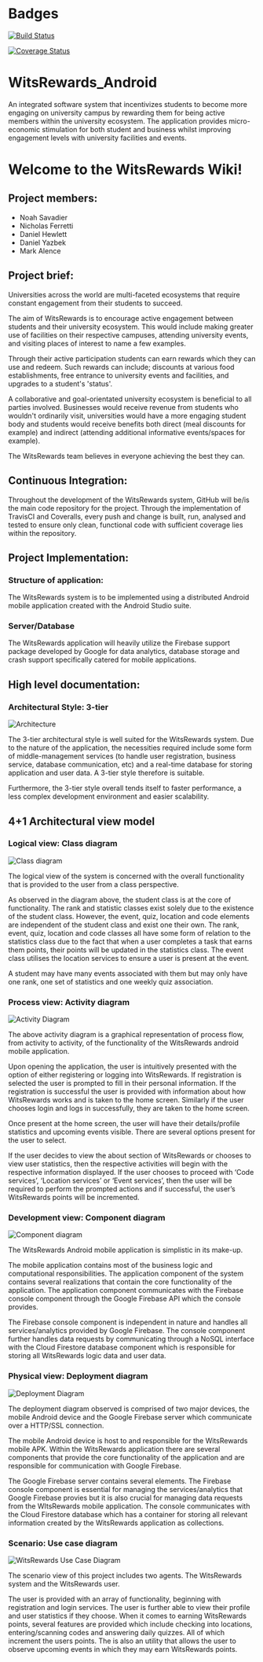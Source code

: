 # Badges

[![Build Status](https://travis-ci.org/nicferretti/WitsRewards_Android.svg?branch=develop)](https://travis-ci.org/nicferretti/WitsRewards_Android)

[![Coverage Status](https://coveralls.io/repos/github/nicferretti/WitsRewards_Android/badge.svg?branch=develop)](https://coveralls.io/github/nicferretti/WitsRewards_Android?branch=develop)

# WitsRewards_Android
An integrated software system that incentivizes students to become more engaging on university campus by rewarding them for being active members within the university ecosystem. The application provides micro-economic stimulation for both student and business whilst improving engagement levels with university facilities and events.

# Welcome to the WitsRewards Wiki!

## Project members:
* Noah Savadier
* Nicholas Ferretti
* Daniel Hewlett
* Daniel Yazbek
* Mark Alence

## Project brief:

Universities across the world are multi-faceted ecosystems that require constant engagement from their students to succeed.

The aim of WitsRewards is to encourage active engagement between students and their university ecosystem. This would include making greater use of facilities on their respective campuses, attending university events, and visiting places of interest to name a few examples.

Through their active participation students can earn rewards which they can use and redeem. Such rewards can include; discounts at various food establishments, free entrance to university events and facilities, and upgrades to a student's 'status'.

A collaborative and goal-orientated university ecosystem is beneficial to all parties involved. Businesses would receive revenue from students who wouldn't ordinarily visit, universities would have a more engaging student body and students would receive benefits both direct (meal discounts for example) and indirect (attending additional informative events/spaces for example).

The WitsRewards team believes in everyone achieving the best they can.

## Continuous Integration:
Throughout the development of the WitsRewards system, GitHub will be/is the main code repository for the project. Through the implementation of TravisCI and Coveralls, every push and change is built, run, analysed and tested to ensure only clean, functional code with sufficient coverage lies within the repository.

## Project Implementation:
### Structure of application:
The WitsRewards system is to be implemented using a distributed Android mobile application created with the Android Studio suite.

### Server/Database
The WitsRewards application will heavily utilize the Firebase support package developed by Google for data analytics, database storage and crash support specifically catered for mobile applications.

## High level documentation:
### Architectural Style: 3-tier

![Architecture](https://user-images.githubusercontent.com/47977629/58589505-5078a300-8262-11e9-87cf-792d0cec8509.png)

The 3-tier architectural style is well suited for the WitsRewards system. Due to the nature of the application, the necessities required include some form of middle-management services (to handle user registration, business service, database communication, etc) and a real-time database for storing application and user data. A 3-tier style therefore is suitable.

Furthermore, the 3-tier style overall tends itself to faster performance, a less complex development environment and easier scalability.


## 4+1 Architectural view model

### Logical view: Class diagram

![Class diagram](https://user-images.githubusercontent.com/47977629/58666485-b7b25800-8333-11e9-8994-98ba4582c1c5.png)


The logical view of the system is concerned with the overall functionality that is provided to the user from a class perspective.

As observed in the diagram above, the student class is at the core of functionality. The rank and statistic classes exist solely due to the existence of the student class. However, the event, quiz, location and code elements are independent of the student class and exist one their own. The rank, event, quiz, location and code classes all have some form of relation to the statistics class due to the fact that when a user completes a task that earns them points, their points will be updated in the statistics class. The event class utilises the location services to ensure a user is present at the event.

A student may have many events associated with them but may only have one rank, one set of statistics and one weekly quiz association.

### Process view: Activity diagram

![Activity Diagram](https://user-images.githubusercontent.com/47977629/58571652-7d18c480-823a-11e9-8f54-9725bfed1ede.png)




The above activity diagram is a graphical representation of process flow, from activity to activity, of the functionality of the WitsRewards android mobile application.

Upon opening the application, the user is intuitively presented with the option of either registering or logging into WitsRewards. If registration is selected the user is prompted to fill in their personal information. If the registration is successful the user is provided with information about how WitsRewards works and is taken to the home screen. Similarly if the user chooses login and logs in successfully, they are taken to the home screen.

Once present at the home screen, the user will have their details/profile statistics and upcoming events visible. There are several options present for the user to select.

If the user decides to view the about section of WitsRewards or chooses to view user statistics, then the respective activities will begin with the respective information displayed. If the user chooses to proceed with ‘Code services’, ‘Location services’ or ‘Event services’, then the user will be required to perform the prompted actions and if successful, the user’s WitsRewards points will be incremented.

### Development view: Component diagram

![Component diagram](https://user-images.githubusercontent.com/47977629/58572463-02e93f80-823c-11e9-8b9f-e434711aa697.png)


The WitsRewards Android mobile application is simplistic in its make-up.

The mobile application contains most of the business logic and computational responsibilities. The application component of the system contains several realizations that contain the core functionality of the application. The application component communicates with the Firebase console component through the Google Firebase API which the console provides.

The Firebase console component is independent in nature and handles all services/analytics provided by Google Firebase. The console component further handles data requests by communicating through a NoSQL interface with the Cloud Firestore database component which is responsible for storing all WitsRewards logic data and user data.

### Physical view: Deployment diagram

![Deployment Diagram](https://user-images.githubusercontent.com/47977629/58571590-58bce800-823a-11e9-930f-3e60fbe11a3d.png)

The deployment diagram observed is comprised of two major devices, the mobile Android device and the Google Firebase server which communicate over a HTTP/SSL connection.

The mobile Android device is host to and responsible for the WitsRewards mobile APK. Within the WitsRewards application there are several components that provide the core functionality of the application and are responsible for communication with Google Firebase.

The Google Firebase server contains several elements. The Firebase console component is essential for managing the services/analytics that Google Firebase provies but it is also crucial for managing data requests from the WItsRewards mobile application. The console communicates with the Cloud Firestore database which has a container for storing all relevant information created by the WitsRewards application as collections.


### Scenario: Use case diagram

![WitsRewards Use Case Diagram](https://user-images.githubusercontent.com/47977629/58572462-0250a900-823c-11e9-91c0-9ba5a6caea66.png)

The scenario view of this project includes two agents. The WitsRewards system and the WitsRewards user.

The user is provided with an array of functionality, beginning with registration and login services. The user is further able to view their profile and user statistics if they choose. When it comes to earning WitsRewards points, several features are provided which include checking into locations, entering/scanning codes and answering daily quizzes. All of which increment the users points. The is also an utility that allows the user to observe upcoming events in which they may earn WitsRewards points.


